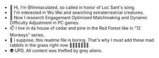 - 👋 Hi, I’m @Immaculated, so called in honor of Loc Sant's song.
- 👀 I'm interested in Wu Wei and searching extraterrestrial creatures.
- 💞️ Now I research Engagemant Optimized Matchmaking and Dynamic Difficulty Adjustment in PC games.
- 📫 I live in da house of cedar and pine in the Red Forest like in "12 Monkeys" series.
- 🐇 I suppose, this readme file is boring. That's why I must add these mad rabbits in the grass right now 🌿🐇🌿🐇🌿🐇🌿.
- 👽 UPD. All content was thefted by grey aliens.
<!---
Immaculated/Immaculated is a ✨ special ✨ repository because its `README.md` (this file) appears on your GitHub profile.
You can click the Preview link to take a look at your changes.
--->
